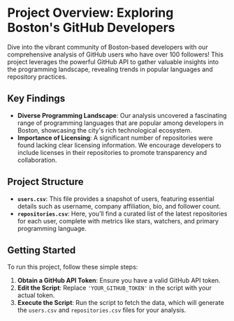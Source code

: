 # Project Overview: Exploring Boston's GitHub Developers

Dive into the vibrant community of Boston-based developers with our comprehensive analysis of GitHub users who have over 100 followers! This project leverages the powerful GitHub API to gather valuable insights into the programming landscape, revealing trends in popular languages and repository practices.

## Key Findings
- **Diverse Programming Landscape**: Our analysis uncovered a fascinating range of programming languages that are popular among developers in Boston, showcasing the city's rich technological ecosystem.
- **Importance of Licensing**: A significant number of repositories were found lacking clear licensing information. We encourage developers to include licenses in their repositories to promote transparency and collaboration.

## Project Structure
- **`users.csv`**: This file provides a snapshot of users, featuring essential details such as username, company affiliation, bio, and follower count.
- **`repositories.csv`**: Here, you’ll find a curated list of the latest repositories for each user, complete with metrics like stars, watchers, and primary programming language.

## Getting Started
To run this project, follow these simple steps:

1. **Obtain a GitHub API Token**: Ensure you have a valid GitHub API token.
2. **Edit the Script**: Replace `'YOUR_GITHUB_TOKEN'` in the script with your actual token.
3. **Execute the Script**: Run the script to fetch the data, which will generate the `users.csv` and `repositories.csv` files for your analysis.
